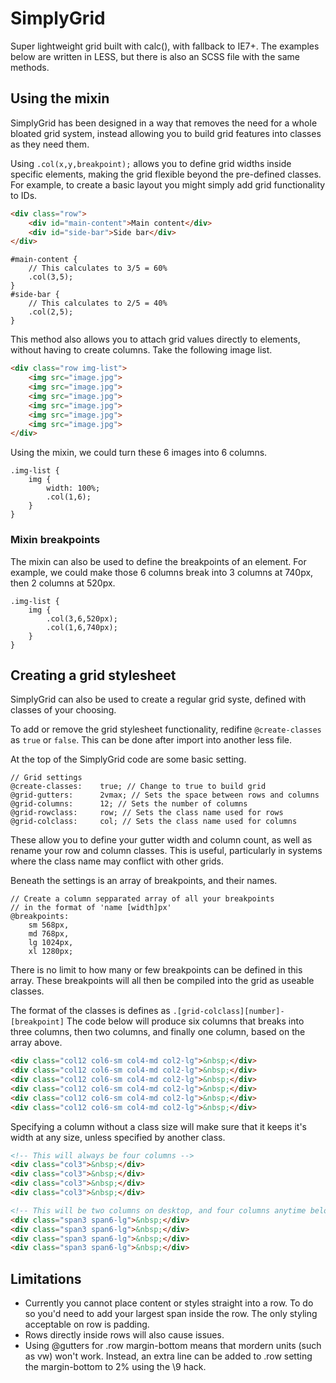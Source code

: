 # SimplyGrid
Super lightweight grid built with calc(), with fallback to IE7+. The examples below are written in LESS, but there is also an SCSS file with the same methods.

## Using the mixin

SimplyGrid has been designed in a way that removes the need for a whole bloated grid system, instead allowing you to build grid features into classes as they need them.

Using `.col(x,y,breakpoint);` allows you to define grid widths inside specific elements, making the grid flexible beyond the pre-defined classes. For example, to create a basic layout you might simply add grid functionality to IDs.

```html
<div class="row">
	<div id="main-content">Main content</div>
	<div id="side-bar">Side bar</div>
</div>
```

```less
#main-content {
	// This calculates to 3/5 = 60%
	.col(3,5);
}
#side-bar {
	// This calculates to 2/5 = 40%
	.col(2,5);
}
```

This method also allows you to attach grid values directly to elements, without having to create columns. Take the following image list.

```html
<div class="row img-list">
	<img src="image.jpg">
	<img src="image.jpg">
	<img src="image.jpg">
	<img src="image.jpg">
	<img src="image.jpg">
	<img src="image.jpg">
</div>
```

Using the mixin, we could turn these 6 images into 6 columns.

```less
.img-list {
	img {
		width: 100%;
		.col(1,6);
	}
}
```

### Mixin breakpoints

The mixin can also be used to define the breakpoints of an element. For example, we could make those 6 columns break into 3 columns at 740px, then 2 columns at 520px.

```less
.img-list {
	img {
		.col(3,6,520px);
		.col(1,6,740px);
	}
}
```

## Creating a grid stylesheet

SimplyGrid can also be used to create a regular grid syste, defined with classes of your choosing.

To add or remove the grid stylesheet functionality, redifine `@create-classes` as `true` or `false`. This can be done after import into another less file.

At the top of the SimplyGrid code are some basic setting.

```less
// Grid settings
@create-classes:    true; // Change to true to build grid
@grid-gutters:      2vmax; // Sets the space between rows and columns
@grid-columns:      12; // Sets the number of columns
@grid-rowclass:     row; // Sets the class name used for rows
@grid-colclass:     col; // Sets the class name used for columns
```

These allow you to define your gutter width and column count, as well as rename your row and column classes. This is useful, particularly in systems where the class name may conflict with other grids.

Beneath the settings is an array of breakpoints, and their names.

```less
// Create a column sepparated array of all your breakpoints
// in the format of 'name [width]px'
@breakpoints:
	sm 568px,
	md 768px,
	lg 1024px,
	xl 1280px;
```

There is no limit to how many or few breakpoints can be defined in this array. These breakpoints will all then be compiled into the grid as useable classes.

The format of the classes is defines as `.[grid-colclass][number]-[breakpoint]` The code below will produce six columns that breaks into three columns, then two columns, and finally one column, based on the array above.

```html
<div class="col12 col6-sm col4-md col2-lg">&nbsp;</div>
<div class="col12 col6-sm col4-md col2-lg">&nbsp;</div>
<div class="col12 col6-sm col4-md col2-lg">&nbsp;</div>
<div class="col12 col6-sm col4-md col2-lg">&nbsp;</div>
<div class="col12 col6-sm col4-md col2-lg">&nbsp;</div>
<div class="col12 col6-sm col4-md col2-lg">&nbsp;</div>
```

Specifying a column without a class size will make sure that it keeps it's width at any size, unless specified by another class.

```html
<!-- This will always be four columns -->
<div class="col3">&nbsp;</div>
<div class="col3">&nbsp;</div>
<div class="col3">&nbsp;</div>
<div class="col3">&nbsp;</div>

<!-- This will be two columns on desktop, and four columns anytime below -->
<div class="span3 span6-lg">&nbsp;</div>
<div class="span3 span6-lg">&nbsp;</div>
<div class="span3 span6-lg">&nbsp;</div>
<div class="span3 span6-lg">&nbsp;</div>
```

## Limitations

* Currently you cannot place content or styles straight into a row. To do so you'd need to add your largest span inside the row. The only styling acceptable on row is padding.
* Rows directly inside rows will also cause issues.
* Using @gutters for .row margin-bottom means that mordern units (such as vw) won't work. Instead, an extra line can be added to .row setting the margin-bottom to 2% using the \9 hack.

